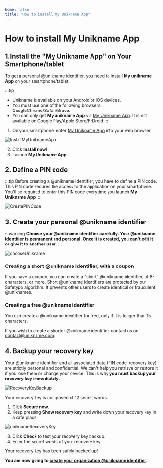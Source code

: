 ```yaml
---
home: false
title: "How to install my Unikname App"
---
```


# How to install My Unikname App

## 1.Install the "My Unikname App" on Your Smartphone/tablet

To get a personal @unikname identifier, you need to install **My unikname App** on your smartphone/tablet.

:::tip 
- Unikname is available on your Android or iOS devices. 
- You must use one of the following browsers: GoogleChrome/Safari/Brave.
- You can only get **My unikname App** via [My Unikname App](https://my.unikname.app/). It is not available on Google Play/Apple Store/F-Droid
:::

1. On your smartphone, enter [My Unikname App](https://my.unikname.app/) into your web browser.

<copyscreen caption="Mon image" >![InstallMyUniknameApp](./images/InstallMyUniknameApp.jpg)</copyscreen>

2. Click **Install now!**.
3. Launch **My Unikname App**.

## 2. Define a PIN code
:::tip
Before creating a @unikname identifier, you have to define a PIN code. This PIN code secures the access to the application on your smartphone. You'll be required to enter this PIN code everytime you launch **My Unikname App**.
:::

![CreatePINCode](./images/CreatePINCode.jpg)

## 3. Create your personal @unikname identifier

:::warning
**Choose your @unikname identifier carefully. Your @unikname identifier is permanent and personal. Once it is created, you can't edit it or give it to another user**.
:::

![chooseUnikname](./images/chooseUnikname.jpg)

### Creating a short @unikname identifier, with a coupon 
If you have a coupon, you can create a "short" @unikname identifier, of 8-characters, or more. 
Short @unikname identifiers are protected by our Safetypo algorithm. It prevents other users to create identical or fraudulent @uniknames.

### Creating a free @unikname identifier
You can create a @unikname identifier for free, only if it is longer than 15 characters. 

If you wish to create a shorter @unikname identifier, contact us on [contact@unikname.com](mailto:contact@unikname.com).

## 4. Backup your recovery key
Your @unikname identifier and all associated data (PIN code, recovery key) are strictly personal and confidential. We can't help you retrieve or restore it if you lose them or change your device. This is why **you must backup your recovery key immediately**. 

![RecoveryKeyBackup](./images/RecoveryKeyBackup.jpg)

Your recovery key is composed of 12 secret words.

1. Click **Secure now**.
2. Keep pressing **Show recovery key** and write down your recovery key in a safe place.
  
![uniknameRecoveryKey](./images/uniknameRecoveryKey.jpg)

3. Click **Check** to test your recovery key backup.
4. Enter the secret words of your recovery key.

Your recovery key has been safely backed up!

**You are now going to [create your organization @unikname identifier](/2.creating-unikname-organization)**.
